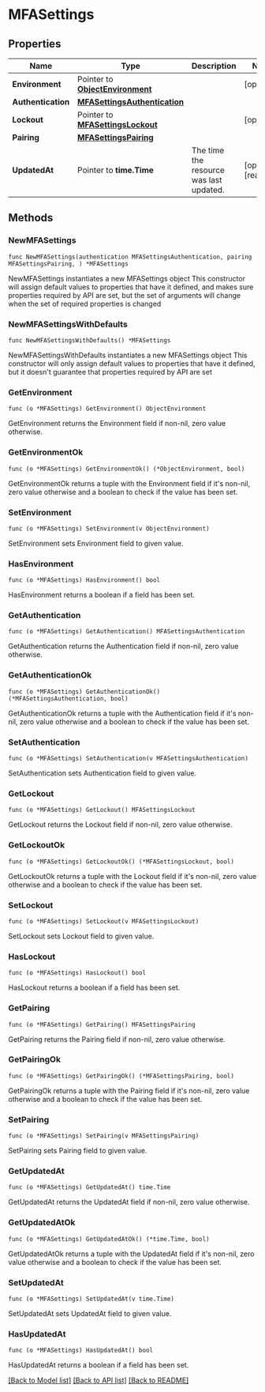 # MFASettings

## Properties

Name | Type | Description | Notes
------------ | ------------- | ------------- | -------------
**Environment** | Pointer to [**ObjectEnvironment**](ObjectEnvironment.md) |  | [optional] 
**Authentication** | [**MFASettingsAuthentication**](MFASettingsAuthentication.md) |  | 
**Lockout** | Pointer to [**MFASettingsLockout**](MFASettingsLockout.md) |  | [optional] 
**Pairing** | [**MFASettingsPairing**](MFASettingsPairing.md) |  | 
**UpdatedAt** | Pointer to **time.Time** | The time the resource was last updated. | [optional] [readonly] 

## Methods

### NewMFASettings

`func NewMFASettings(authentication MFASettingsAuthentication, pairing MFASettingsPairing, ) *MFASettings`

NewMFASettings instantiates a new MFASettings object
This constructor will assign default values to properties that have it defined,
and makes sure properties required by API are set, but the set of arguments
will change when the set of required properties is changed

### NewMFASettingsWithDefaults

`func NewMFASettingsWithDefaults() *MFASettings`

NewMFASettingsWithDefaults instantiates a new MFASettings object
This constructor will only assign default values to properties that have it defined,
but it doesn't guarantee that properties required by API are set

### GetEnvironment

`func (o *MFASettings) GetEnvironment() ObjectEnvironment`

GetEnvironment returns the Environment field if non-nil, zero value otherwise.

### GetEnvironmentOk

`func (o *MFASettings) GetEnvironmentOk() (*ObjectEnvironment, bool)`

GetEnvironmentOk returns a tuple with the Environment field if it's non-nil, zero value otherwise
and a boolean to check if the value has been set.

### SetEnvironment

`func (o *MFASettings) SetEnvironment(v ObjectEnvironment)`

SetEnvironment sets Environment field to given value.

### HasEnvironment

`func (o *MFASettings) HasEnvironment() bool`

HasEnvironment returns a boolean if a field has been set.

### GetAuthentication

`func (o *MFASettings) GetAuthentication() MFASettingsAuthentication`

GetAuthentication returns the Authentication field if non-nil, zero value otherwise.

### GetAuthenticationOk

`func (o *MFASettings) GetAuthenticationOk() (*MFASettingsAuthentication, bool)`

GetAuthenticationOk returns a tuple with the Authentication field if it's non-nil, zero value otherwise
and a boolean to check if the value has been set.

### SetAuthentication

`func (o *MFASettings) SetAuthentication(v MFASettingsAuthentication)`

SetAuthentication sets Authentication field to given value.


### GetLockout

`func (o *MFASettings) GetLockout() MFASettingsLockout`

GetLockout returns the Lockout field if non-nil, zero value otherwise.

### GetLockoutOk

`func (o *MFASettings) GetLockoutOk() (*MFASettingsLockout, bool)`

GetLockoutOk returns a tuple with the Lockout field if it's non-nil, zero value otherwise
and a boolean to check if the value has been set.

### SetLockout

`func (o *MFASettings) SetLockout(v MFASettingsLockout)`

SetLockout sets Lockout field to given value.

### HasLockout

`func (o *MFASettings) HasLockout() bool`

HasLockout returns a boolean if a field has been set.

### GetPairing

`func (o *MFASettings) GetPairing() MFASettingsPairing`

GetPairing returns the Pairing field if non-nil, zero value otherwise.

### GetPairingOk

`func (o *MFASettings) GetPairingOk() (*MFASettingsPairing, bool)`

GetPairingOk returns a tuple with the Pairing field if it's non-nil, zero value otherwise
and a boolean to check if the value has been set.

### SetPairing

`func (o *MFASettings) SetPairing(v MFASettingsPairing)`

SetPairing sets Pairing field to given value.


### GetUpdatedAt

`func (o *MFASettings) GetUpdatedAt() time.Time`

GetUpdatedAt returns the UpdatedAt field if non-nil, zero value otherwise.

### GetUpdatedAtOk

`func (o *MFASettings) GetUpdatedAtOk() (*time.Time, bool)`

GetUpdatedAtOk returns a tuple with the UpdatedAt field if it's non-nil, zero value otherwise
and a boolean to check if the value has been set.

### SetUpdatedAt

`func (o *MFASettings) SetUpdatedAt(v time.Time)`

SetUpdatedAt sets UpdatedAt field to given value.

### HasUpdatedAt

`func (o *MFASettings) HasUpdatedAt() bool`

HasUpdatedAt returns a boolean if a field has been set.


[[Back to Model list]](../README.md#documentation-for-models) [[Back to API list]](../README.md#documentation-for-api-endpoints) [[Back to README]](../README.md)


